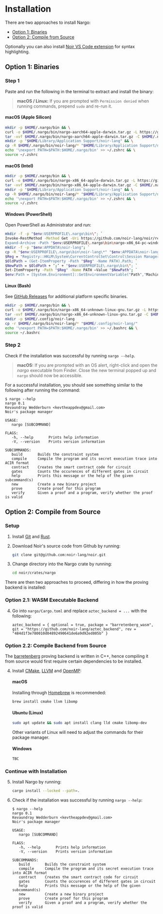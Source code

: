 # Installation

There are two approaches to install Nargo:

- [Option 1: Binaries](#option-1-binaries)
- [Option 2: Compile from Source](#option-2-compile-from-source)

Optionally you can also install [Noir VS Code extension] for syntax highlighting.

## Option 1: Binaries

### Step 1

Paste and run the following in the terminal to extract and install the binary:

> **macOS / Linux:** If you are prompted with `Permission denied` when running commands, prepend `sudo` and re-run it.

#### macOS (Apple Silicon)

```bash
mkdir -p $HOME/.nargo/bin && \
curl -o $HOME/.nargo/bin/nargo-aarch64-apple-darwin.tar.gz -L https://github.com/noir-lang/noir/releases/download/nightly/nargo-aarch64-apple-darwin.tar.gz && \
tar -xvf $HOME/.nargo/bin/nargo-aarch64-apple-darwin.tar.gz -C $HOME/.nargo/bin/ && \
mkdir -p "$HOME/Library/Application Support/noir-lang" && \
cp -R $HOME/.nargo/bin/noir-lang/* "$HOME/Library/Application Support/noir-lang/" && \
echo '\nexport PATH=$PATH:$HOME/.nargo/bin' >> ~/.zshrc && \
source ~/.zshrc
```

#### macOS (Intel)

```bash
mkdir -p $HOME/.nargo/bin && \
curl -o $HOME/.nargo/bin/nargo-x86_64-apple-darwin.tar.gz -L https://github.com/noir-lang/noir/releases/download/nightly/nargo-x86_64-apple-darwin.tar.gz && \
tar -xvf $HOME/.nargo/bin/nargo-x86_64-apple-darwin.tar.gz -C $HOME/.nargo/bin/ && \
mkdir -p "$HOME/Library/Application Support/noir-lang" && \
cp -R $HOME/.nargo/bin/noir-lang/* "$HOME/Library/Application Support/noir-lang/" && \
echo '\nexport PATH=$PATH:$HOME/.nargo/bin' >> ~/.zshrc && \
source ~/.zshrc
```

#### Windows (PowerShell)

Open PowerShell as Administrator and run:

```sh
mkdir -f -p "$env:USERPROFILE\.nargo\bin\"; `
Invoke-RestMethod -Method Get -Uri https://github.com/noir-lang/noir/releases/download/nightly/nargo-x86_64-pc-windows-msvc.zip -Outfile "$env:USERPROFILE\.nargo\bin\nargo-x86_64-pc-windows-msvc.zip"; `
Expand-Archive -Path "$env:USERPROFILE\.nargo\bin\nargo-x86_64-pc-windows-msvc.zip" -DestinationPath "$env:USERPROFILE\.nargo\bin\"; `
mkdir -f -p "$env:APPDATA\noir-lang"; `
cp -R "$env:USERPROFILE\.nargo\bin\noir-lang\*" "$env:APPDATA\noir-lang\"; `
$Reg = "Registry::HKLM\System\CurrentControlSet\Control\Session Manager\Environment"; `
$OldPath = (Get-ItemProperty -Path "$Reg" -Name PATH).Path; `
$NewPath = $OldPath + ’;’ + "$env:USERPROFILE\.nargo\bin\"; `
Set-ItemProperty -Path "$Reg" -Name PATH –Value "$NewPath"; `
$env:Path = [System.Environment]::GetEnvironmentVariable("Path","Machine") + ";" + [System.Environment]::GetEnvironmentVariable("Path","User")
```

#### Linux (Bash)

See [GitHub Releases](https://github.com/noir-lang/noir/releases/tag/nightly) for additional platform specific binaries.

```bash
mkdir -p $HOME/.nargo/bin && \
curl -o $HOME/.nargo/bin/nargo-x86_64-unknown-linux-gnu.tar.gz -L https://github.com/noir-lang/noir/releases/download/nightly/nargo-x86_64-unknown-linux-gnu.tar.gz && \
tar -xvf $HOME/.nargo/bin/nargo-x86_64-unknown-linux-gnu.tar.gz -C $HOME/.nargo/bin/ && \
mkdir -p $HOME/.config/noir-lang
cp -r $HOME/.nargo/bin/noir-lang/* "$HOME/.config/noir-lang/"
echo '\nexport PATH=$PATH:$HOME/.nargo/bin' >> ~/.bashrc && \
source ~/.bashrc
```

### Step 2

Check if the installation was successful by running `nargo --help`.

> **macOS:** If you are prompted with an OS alert, right-click and open the _nargo_ executable from Finder. Close the new terminal popped up and `nargo` should now be accessible.

For a successful installation, you should see something similar to the following after running the command:

```
$ nargo --help
nargo 0.1
Kevaundray Wedderburn <kevtheappdev@gmail.com>
Noir's package manager

USAGE:
   nargo [SUBCOMMAND]

FLAGS:
   -h, --help       Prints help information
   -V, --version    Prints version information

SUBCOMMANDS:
   build       Builds the constraint system
   compile     Compile the program and its secret execution trace into ACIR format
   contract    Creates the smart contract code for circuit
   gates       Counts the occurences of different gates in circuit
   help        Prints this message or the help of the given subcommand(s)
   new         Create a new binary project
   prove       Create proof for this program
   verify      Given a proof and a program, verify whether the proof is valid
```

## Option 2: Compile from Source

### Setup

1. Install [Git] and [Rust].

2. Download Noir's source code from Github by running:

   ```bash
   git clone git@github.com:noir-lang/noir.git
   ```

3. Change directory into the Nargo crate by running:

   ```bash
   cd noir/crates/nargo
   ```

There are then two approaches to proceed, differing in how the proving backend is installed:

### Option 2.1: WASM Executable Backend

4. Go into `nargo/Cargo.toml` and replace `aztec_backend = ...` with the following:

   ```
   aztec_backend = { optional = true, package = "barretenberg_wasm", git = "https://github.com/noir-lang/aztec_backend", rev = "484d1f3e780010d04892490641de6a9d92ed805b" }
   ```

### Option 2.2: Compile Backend from Source

The [barretenberg] proving backend is written in C++, hence compiling it from source would first require certain dependencies to be installed.

4. Install [CMake], [LLVM] and [OpenMP]:

   #### macOS

   Installing through [Homebrew] is recommended:

   ```bash
   brew install cmake llvm libomp
   ```

   #### Ubuntu (Linux)

   ```bash
   sudo apt update && sudo apt install clang lld cmake libomp-dev
   ```

   Other variants of Linux will need to adjust the commands for their package manager.

   #### Windows

   ```sh
   TBC
   ```

### Continue with Installation

5. Install Nargo by running:

   ```bash
   cargo install --locked --path=.
   ```

6. Check if the installation was successful by running `nargo --help`:

   ```
   $ nargo --help
   nargo 0.1
   Kevaundray Wedderburn <kevtheappdev@gmail.com>
   Noir's package manager

   USAGE:
      nargo [SUBCOMMAND]

   FLAGS:
      -h, --help       Prints help information
      -V, --version    Prints version information

   SUBCOMMANDS:
      build       Builds the constraint system
      compile     Compile the program and its secret execution trace into ACIR format
      contract    Creates the smart contract code for circuit
      gates       Counts the occurences of different gates in circuit
      help        Prints this message or the help of the given subcommand(s)
      new         Create a new binary project
      prove       Create proof for this program
      verify      Given a proof and a program, verify whether the proof is valid
   ```

[git]: https://git-scm.com/book/en/v2/Getting-Started-Installing-Git
[rust]: https://www.rust-lang.org/tools/install
[noir vs code extension]: https://marketplace.visualstudio.com/items?itemName=noir-lang.noir-programming-language-syntax-highlighter
[barretenberg]: https://github.com/AztecProtocol/aztec-connect/tree/master/barretenberg
[homebrew]: https://brew.sh/
[cmake]: https://cmake.org/install/
[llvm]: https://llvm.org/docs/GettingStarted.html
[openmp]: https://openmp.llvm.org/
